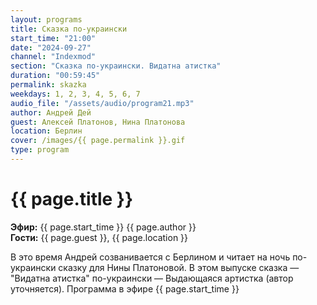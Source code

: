 ```yaml
---
layout: programs
title: Сказка по-украински
start_time: "21:00"
date: "2024-09-27"
channel: "Indexmod"
section: "Сказка по-украински. Видатна атистка"
duration: "00:59:45"
permalink: skazka
weekdays: 1, 2, 3, 4, 5, 6, 7
audio_file: "/assets/audio/program21.mp3"
author: Андрей Дей
guest: Алексей Платонов, Нина Платонова
location: Берлин
cover: /images/{{ page.permalink }}.gif
type: program
---
```


# {{ page.title }}

**Эфир:** {{ page.start_time }} {{ page.author }}  
**Гости:** {{ page.guest }}, {{ page.location }}

В это время Андрей созванивается с Берлином и читает на ночь по-украински сказку для Нины Платоновой. В этом выпуске сказка — "Видатна атистка" по-украински — Выдающаяся артистка (автор уточняется). Программа в эфире {{ page.start_time }}

<p><audio id="audio-player">
  <source src="{{ page.audio_file }}" type="audio/mpeg">
  Ваш браузер не поддерживает воспроизведение аудио.
</audio></p>
